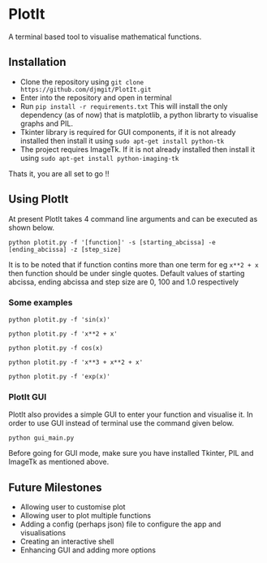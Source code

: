 # PlotIt

A terminal based tool to visualise mathematical functions.

## Installation

- Clone the repository using ``` git clone https://github.com/djmgit/PlotIt.git ```
- Enter into the repository and open in terminal
- Run ``` pip install -r requirements.txt ``` This will install the only dependency (as of now) that is
  matplotlib, a python librarty to visualise graphs and PIL.
- Tkinter library is required for GUI components, if it is not already installed then install it
  using ``` sudo apt-get install python-tk ```
- The project requires ImageTk. If it is not already installed then install it using
  ``` sudo apt-get install python-imaging-tk ```

Thats it, you are all set to go !!

## Using PlotIt

At present PlotIt takes 4 command line arguments and can be executed as shown below.

```
python plotit.py -f '[function]' -s [starting_abcissa] -e [ending_abcissa] -z [step_size]

```

It is to be noted that if function contins more than one term for eg ``` x**2 + x ``` then function
should be under single quotes.
Default values of starting abcissa, ending abcissa and step size are 0, 100  and 1.0 respectively

### Some examples

```
python plotit.py -f 'sin(x)'

python plotit.py -f 'x**2 + x'

python plotit.py -f cos(x)

python plotit.py -f 'x**3 + x**2 + x'

python plotit.py -f 'exp(x)'

```
### PlotIt GUI

PlotIt also provides a simple GUI to enter your function and visualise it. In order to use GUI instead
of terminal use the command given below.

```
python gui_main.py

```

Before going for GUI mode, make sure you have installed Tkinter, PIL and ImageTk as mentioned above.

## Future Milestones

- Allowing user to customise plot
- Allowing user to plot multiple functions
- Adding a config (perhaps json) file to configure the app and visualisations
- Creating an interactive shell
- Enhancing GUI and adding more options

